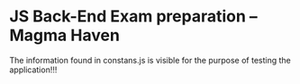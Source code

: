 # JS Back-End Exam preparation – Magma Haven

The information found in constans.js is visible for the purpose of testing the application!!!